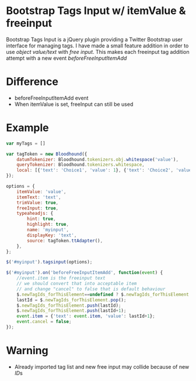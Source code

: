 # Bootstrap Tags Input w/ itemValue & freeinput
Bootstrap Tags Input is a jQuery plugin providing a Twitter Bootstrap user interface for managing tags. I have made a small feature addition in order to use *object value/text* with *free input*.
This makes each freeinput tag addition attempt with a new event *beforeFreeInputItemAdd* 

# Difference
* beforeFreeInputItemAdd event
* When itemValue is set, freeInput can still be used

# Example

```javascript
var myTags = []

var tagToken = new Bloodhound({
    datumTokenizer: Bloodhound.tokenizers.obj.whitespace('value'),
    queryTokenizer: Bloodhound.tokenizers.whitespace,
    local: [{'text': 'Choice1', 'value': 1}, {'text': 'Choice2', 'value': 2}, {'text': 'Choice3', 'value': 3}]
});

options = {
    itemValue: 'value',
    itemText: 'text',
    trimValue: true,
    freeInput: true,
    typeaheadjs: {
        hint: true,
        highlight: true,
        name: 'myinput',
        displayKey: 'text',
        source: tagToken.ttAdapter(),
    },
};

$('#myinput').tagsinput(options);

$('#myinput').on('beforeFreeInputItemAdd', function(event) {
    //event.item is the freeinput text
    // we should convert that into acceptable item
    // and change "cancel" to false that is default behaviour
    $.newTagIds_forThisElement==undefined ? $.newTagIds_forThisElement = [1000] : ""; // I would like my new addition tags start with index 1001
    lastId = $.newTagIds_forThisElement.pop();
    $.newTagIds_forThisElement.push(lastId);
    $.newTagIds_forThisElement.push(lastId+1);
    event.item = {'text': event.item, 'value': lastId+1};
    event.cancel = false;  
});
```

# Warning
* Already imported tag list and new free input may collide because of new *ID*s
